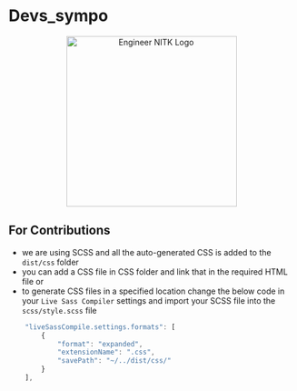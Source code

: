 # Devs_sympo

<p align="center">
  <a href="https://engineer-nitk.github.io/">
    <img width="300" src="https://github.com/ENGINEER-NITK/ENGINEER-NITK.github.io/blob/main/images/NEWLOGO.png" alt="Engineer NITK Logo"/>
  </a>
</p>


## For Contributions 
- we are using SCSS and all the auto-generated CSS is added to the `dist/css` folder
- you can add a CSS file in CSS folder and link that in the required HTML file or
- to generate CSS files in a specified location change the below code in your `Live Sass Compiler` settings and import your SCSS file into the `scss/style.scss` file
```js
    "liveSassCompile.settings.formats": [   
        {
            "format": "expanded",
            "extensionName": ".css",
            "savePath": "~/../dist/css/"
        }
    ],
```

